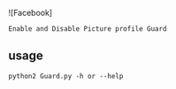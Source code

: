 ![Facebook]
```
Enable and Disable Picture profile Guard
```
usage
--
```
python2 Guard.py -h or --help
```
